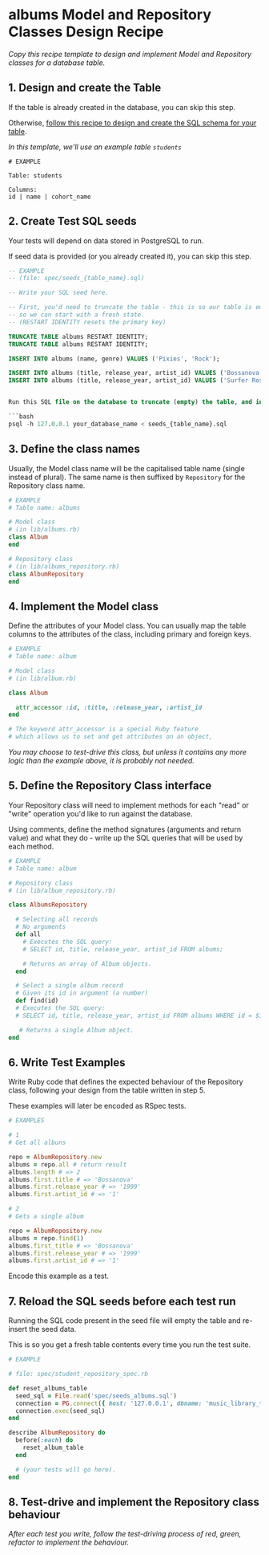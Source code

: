 # albums Model and Repository Classes Design Recipe

_Copy this recipe template to design and implement Model and Repository classes for a database table._

## 1. Design and create the Table

If the table is already created in the database, you can skip this step.

Otherwise, [follow this recipe to design and create the SQL schema for your table](./single_table_design_recipe_template.md).

*In this template, we'll use an example table `students`*

```
# EXAMPLE

Table: students

Columns:
id | name | cohort_name
```

## 2. Create Test SQL seeds

Your tests will depend on data stored in PostgreSQL to run.

If seed data is provided (or you already created it), you can skip this step.

```sql
-- EXAMPLE
-- (file: spec/seeds_{table_name}.sql)

-- Write your SQL seed here. 

-- First, you'd need to truncate the table - this is so our table is emptied between each test run,
-- so we can start with a fresh state.
-- (RESTART IDENTITY resets the primary key)

TRUNCATE TABLE albums RESTART IDENTITY; 
TRUNCATE TABLE albums RESTART IDENTITY; 

INSERT INTO albums (name, genre) VALUES ('Pixies', 'Rock');

INSERT INTO albums (title, release_year, artist_id) VALUES ('Bossanova', '1999', '1');
INSERT INTO albums (title, release_year, artist_id) VALUES ('Surfer Rosa', '2001', '1');


Run this SQL file on the database to truncate (empty) the table, and insert the seed data. Be mindful of the fact any existing records in the table will be deleted.

```bash
psql -h 127.0.0.1 your_database_name < seeds_{table_name}.sql
```

## 3. Define the class names

Usually, the Model class name will be the capitalised table name (single instead of plural). The same name is then suffixed by `Repository` for the Repository class name.

```ruby
# EXAMPLE
# Table name: albums

# Model class
# (in lib/albums.rb)
class Album
end

# Repository class
# (in lib/albums_repository.rb)
class AlbumRepository
end
```

## 4. Implement the Model class

Define the attributes of your Model class. You can usually map the table columns to the attributes of the class, including primary and foreign keys.

```ruby
# EXAMPLE
# Table name: album

# Model class
# (in lib/album.rb)

class Album

  attr_accessor :id, :title, :release_year, :artist_id
end

# The keyword attr_accessor is a special Ruby feature
# which allows us to set and get attributes on an object,
```

*You may choose to test-drive this class, but unless it contains any more logic than the example above, it is probably not needed.*

## 5. Define the Repository Class interface

Your Repository class will need to implement methods for each "read" or "write" operation you'd like to run against the database.

Using comments, define the method signatures (arguments and return value) and what they do - write up the SQL queries that will be used by each method.

```ruby
# EXAMPLE
# Table name: album

# Repository class
# (in lib/album_repository.rb)

class AlbumsRepository

  # Selecting all records
  # No arguments
  def all
    # Executes the SQL query:
    # SELECT id, title, release_year, artist_id FROM albums;

    # Returns an array of Album objects.
  end

  # Select a single album record
  # Given its id in argument (a number)
  def find(id)
  # Executes the SQL query:
  # SELECT id, title, release_year, artist_id FROM albums WHERE id = $1;

   # Returns a single Album object.
end
```

## 6. Write Test Examples

Write Ruby code that defines the expected behaviour of the Repository class, following your design from the table written in step 5.

These examples will later be encoded as RSpec tests.

```ruby
# EXAMPLES

# 1
# Get all albuns

repo = AlbumRepository.new
albums = repo.all # return result
albums.length # => 2
albums.first.title # => 'Bossanova'
albums.first.release_year # => '1999'
albums.first.artist_id # => '1'

# 2
# Gets a single album

repo = AlbumRepository.new
albums = repo.find(1)
albums.first_title # => 'Bossanova'
albums.first.release_year # => '1999'
albums.first.artist_id # => '1'

```

Encode this example as a test.

## 7. Reload the SQL seeds before each test run

Running the SQL code present in the seed file will empty the table and re-insert the seed data.

This is so you get a fresh table contents every time you run the test suite.

```ruby
# EXAMPLE

# file: spec/student_repository_spec.rb

def reset_albums_table
  seed_sql = File.read('spec/seeds_albums.sql')
  connection = PG.connect({ host: '127.0.0.1', dbname: 'music_library_test' })
  connection.exec(seed_sql)
end

describe AlbumRepository do
  before(:each) do 
    reset_album_table
  end

  # (your tests will go here).
end
```

## 8. Test-drive and implement the Repository class behaviour

_After each test you write, follow the test-driving process of red, green, refactor to implement the behaviour._

